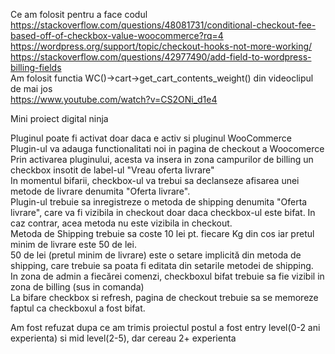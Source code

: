 Ce am folosit pentru a face codul<br>
https://stackoverflow.com/questions/48081731/conditional-checkout-fee-based-off-of-checkbox-value-woocommerce?rq=4<br>
https://wordpress.org/support/topic/checkout-hooks-not-more-working/<br>
https://stackoverflow.com/questions/42977490/add-field-to-wordpress-billing-fields<br>
Am folosit functia WC()->cart->get_cart_contents_weight() din videoclipul de mai jos<br>
https://www.youtube.com/watch?v=CS2ONi_d1e4<br>

Mini proiect digital ninja<br>

Pluginul poate fi activat doar daca e activ si pluginul WooCommerce<br>
Plugin-ul va adauga functionalitati noi in pagina de checkout a Woocomerce<br>
Prin activarea pluginului, acesta va insera in zona campurilor de billing un checkbox insotit de label-ul "Vreau oferta livrare"<br>
In momentul bifarii, checkbox-ul va trebui sa declanseze afisarea unei metode de livrare denumita "Oferta livrare".<br>
Plugin-ul trebuie sa inregistreze o metoda de shipping denumita "Oferta livrare", care va fi vizibila in checkout doar daca checkbox-ul este bifat. In caz contrar, acea metoda nu este vizibila in checkout.<br>
Metoda de Shipping trebuie sa coste 10 lei pt. fiecare Kg din cos iar pretul minim de livrare este 50 de lei.<br>
50 de lei (pretul minim de livrare) este o setare implicită din metoda de shipping, care trebuie sa poata fi editata din setarile metodei de shipping.<br>
In zona de admin a fiecărei comenzi, checkboxul bifat trebuie sa fie vizibil in zona de billing (sus in comanda)<br>
La bifare checkbox si refresh, pagina de checkout trebuie sa se memoreze faptul ca checkboxul a fost bifat.<br>

Am fost refuzat dupa ce am trimis proiectul postul a fost entry level(0-2 ani experienta) si mid level(2-5), dar cereau 2+ experienta<br>
